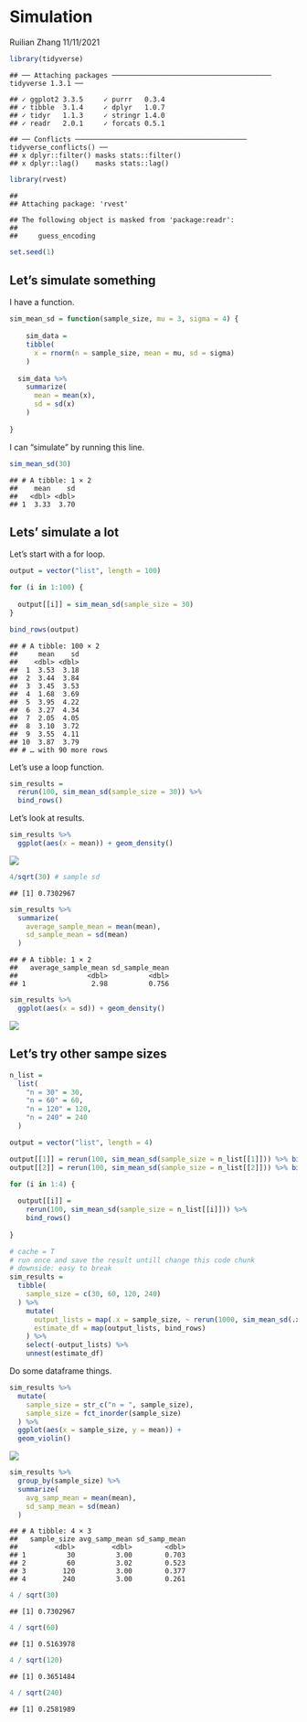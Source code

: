 Simulation
================
Ruilian Zhang
11/11/2021

``` r
library(tidyverse)
```

    ## ── Attaching packages ─────────────────────────────────────── tidyverse 1.3.1 ──

    ## ✓ ggplot2 3.3.5     ✓ purrr   0.3.4
    ## ✓ tibble  3.1.4     ✓ dplyr   1.0.7
    ## ✓ tidyr   1.1.3     ✓ stringr 1.4.0
    ## ✓ readr   2.0.1     ✓ forcats 0.5.1

    ## ── Conflicts ────────────────────────────────────────── tidyverse_conflicts() ──
    ## x dplyr::filter() masks stats::filter()
    ## x dplyr::lag()    masks stats::lag()

``` r
library(rvest)
```

    ## 
    ## Attaching package: 'rvest'

    ## The following object is masked from 'package:readr':
    ## 
    ##     guess_encoding

``` r
set.seed(1)
```

## Let’s simulate something

I have a function.

``` r
sim_mean_sd = function(sample_size, mu = 3, sigma = 4) {
  
    sim_data = 
    tibble(
      x = rnorm(n = sample_size, mean = mu, sd = sigma)
    )
  
  sim_data %>% 
    summarize(
      mean = mean(x),
      sd = sd(x)
    )
  
}
```

I can “simulate” by running this line.

``` r
sim_mean_sd(30)
```

    ## # A tibble: 1 × 2
    ##    mean    sd
    ##   <dbl> <dbl>
    ## 1  3.33  3.70

## Lets’ simulate a lot

Let’s start with a for loop.

``` r
output = vector("list", length = 100)

for (i in 1:100) {
  
  output[[i]] = sim_mean_sd(sample_size = 30)
}

bind_rows(output)
```

    ## # A tibble: 100 × 2
    ##     mean    sd
    ##    <dbl> <dbl>
    ##  1  3.53  3.18
    ##  2  3.44  3.84
    ##  3  3.45  3.53
    ##  4  1.68  3.69
    ##  5  3.95  4.22
    ##  6  3.27  4.34
    ##  7  2.05  4.05
    ##  8  3.10  3.72
    ##  9  3.55  4.11
    ## 10  3.87  3.79
    ## # … with 90 more rows

Let’s use a loop function.

``` r
sim_results = 
  rerun(100, sim_mean_sd(sample_size = 30)) %>% 
  bind_rows()
```

Let’s look at results.

``` r
sim_results %>% 
  ggplot(aes(x = mean)) + geom_density()
```

![](simulation_files/figure-gfm/unnamed-chunk-6-1.png)<!-- -->

``` r
4/sqrt(30) # sample sd
```

    ## [1] 0.7302967

``` r
sim_results %>% 
  summarize(
    average_sample_mean = mean(mean),
    sd_sample_mean = sd(mean)
  )
```

    ## # A tibble: 1 × 2
    ##   average_sample_mean sd_sample_mean
    ##                 <dbl>          <dbl>
    ## 1                2.98          0.756

``` r
sim_results %>% 
  ggplot(aes(x = sd)) + geom_density()
```

![](simulation_files/figure-gfm/unnamed-chunk-6-2.png)<!-- -->

## Let’s try other sampe sizes

``` r
n_list = 
  list(
    "n = 30" = 30,
    "n = 60" = 60,
    "n = 120" = 120,
    "n = 240" = 240
  )

output = vector("list", length = 4)

output[[1]] = rerun(100, sim_mean_sd(sample_size = n_list[[1]])) %>% bind_rows()
output[[2]] = rerun(100, sim_mean_sd(sample_size = n_list[[2]])) %>% bind_rows()

for (i in 1:4) {
  
  output[[i]] = 
    rerun(100, sim_mean_sd(sample_size = n_list[[i]])) %>%
    bind_rows()
  
}
```

``` r
# cache = T
# run once and save the result untill change this code chunk
# downside: easy to break
sim_results = 
  tibble(
    sample_size = c(30, 60, 120, 240)
  ) %>% 
    mutate(
      output_lists = map(.x = sample_size, ~ rerun(1000, sim_mean_sd(.x))),
      estimate_df = map(output_lists, bind_rows)
    ) %>% 
    select(-output_lists) %>% 
    unnest(estimate_df)
```

Do some dataframe things.

``` r
sim_results %>%
  mutate(
    sample_size = str_c("n = ", sample_size),
    sample_size = fct_inorder(sample_size)
  ) %>% 
  ggplot(aes(x = sample_size, y = mean)) +
  geom_violin()
```

![](simulation_files/figure-gfm/unnamed-chunk-9-1.png)<!-- -->

``` r
sim_results %>% 
  group_by(sample_size) %>% 
  summarize(
    avg_samp_mean = mean(mean),
    sd_samp_mean = sd(mean)
  )
```

    ## # A tibble: 4 × 3
    ##   sample_size avg_samp_mean sd_samp_mean
    ##         <dbl>         <dbl>        <dbl>
    ## 1          30          3.00        0.703
    ## 2          60          3.02        0.523
    ## 3         120          3.00        0.377
    ## 4         240          3.00        0.261

``` r
4 / sqrt(30)
```

    ## [1] 0.7302967

``` r
4 / sqrt(60)
```

    ## [1] 0.5163978

``` r
4 / sqrt(120)
```

    ## [1] 0.3651484

``` r
4 / sqrt(240)
```

    ## [1] 0.2581989
